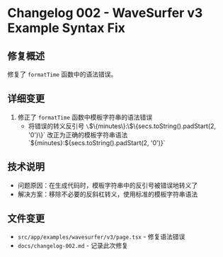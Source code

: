 # Changelog 002 - WaveSurfer v3 Example Syntax Fix

## 修复概述
修复了 `formatTime` 函数中的语法错误。

## 详细变更
1. 修正了 `formatTime` 函数中模板字符串的语法错误
   - 将错误的转义反引号 `\`$\{minutes\}:\$\{secs.toString().padStart(2, '0')\}` 改正为正确的模板字符串语法 `$\{minutes\}:$\{secs.toString().padStart(2, '0')\}`

## 技术说明
- 问题原因：在生成代码时，模板字符串中的反引号被错误地转义了
- 解决方案：移除不必要的反斜杠转义，使用标准的模板字符串语法

## 文件变更
- `src/app/examples/wavesurfer/v3/page.tsx` - 修复语法错误
- `docs/changelog-002.md` - 记录此次修复